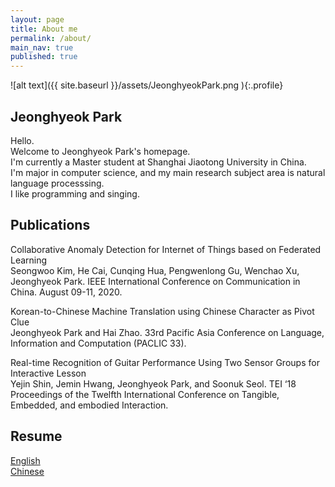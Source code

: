 ```yaml
---
layout: page
title: About me
permalink: /about/
main_nav: true
published: true
---
```


<!--![alt text]({{ site.baseurl }}/assets/profile-placeholder.gif "Profile Picture"){:.profile}

Centrarium is a custom theme for Jekyll, made by [Ben Centra][bencentra] for his own blog. He'd be humbled if you liked it enough to use it as well! Installation and configuration instructions can be found in the [GitHub repository](https://github.com/bencentra/centrarium).

This page is a good place to write about yourself, your project, your product, or whatever it is your site is for. You can replace the image above, or you can get rid of it entirely. 

You can find out more info about customizing your Jekyll theme, as well as basic Jekyll usage documentation at [jekyllrb.com](http://jekyllrb.com/). And you can find the source code for Jekyll at [github.com/jekyll/jekyll](https://github.com/jekyll/jekyll)

[centrarium]: https://github.com/bencentra/centrarium
[bencentra]: http://bencentra.com
[jekyll]: https://github.com/jekyll/jekyll
-->

![alt text]({{ site.baseurl }}/assets/JeonghyeokPark.png ){:.profile}

## Jeonghyeok Park

Hello.  
Welcome to Jeonghyeok Park's homepage.  
I'm currently a Master student at Shanghai Jiaotong University in China.   
I'm major in computer science, and my main research subject area is natural language processsing.  
I like programming and singing.

## Publications

Collaborative Anomaly Detection for Internet of Things based on Federated Learning  
Seongwoo Kim, He Cai, Cunqing Hua, Pengwenlong Gu, Wenchao Xu, Jeonghyeok Park. IEEE International Conference on Communication in China. August 09-11, 2020.

Korean-to-Chinese Machine Translation using Chinese Character as Pivot Clue  
Jeonghyeok Park and Hai Zhao. 33rd Pacific Asia Conference on Language, Information and Computation (PACLIC 33). 

Real-time Recognition of Guitar Performance Using Two Sensor Groups for Interactive Lesson  
Yejin Shin, Jemin Hwang, Jeonghyeok Park, and Soonuk Seol. TEI ‘18 Proceedings of the Twelfth International Conference on Tangible, Embedded, and embodied Interaction.

## Resume

[English](assets/NLP_engineer_Jeonghyeok_Park_english.pdf)  
[Chinese](assets/NLP_engineer_Jeonghyeok_Park_chinese.pdf)
